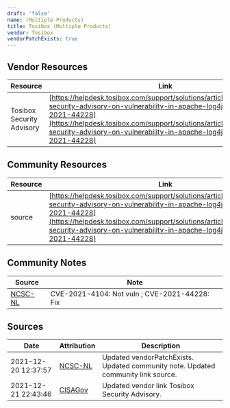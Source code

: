 ```yaml
---
draft: 'false'
name: (Multiple Products)
title: Tosibox (Multiple Products)
vendor: Tosibox
vendorPatchExists: true
---
```


## Vendor Resources
| Resource | Link |
| --- | --- |
| Tosibox Security Advisory | [https://helpdesk.tosibox.com/support/solutions/articles/2100050946-security-advisory-on-vulnerability-in-apache-log4j-library-cve-2021-44228](https://helpdesk.tosibox.com/support/solutions/articles/2100050946-security-advisory-on-vulnerability-in-apache-log4j-library-cve-2021-44228) |

## Community Resources
| Resource | Link |
| --- | --- |
| source | [https://helpdesk.tosibox.com/support/solutions/articles/2100050946-security-advisory-on-vulnerability-in-apache-log4j-library-cve-2021-44228](https://helpdesk.tosibox.com/support/solutions/articles/2100050946-security-advisory-on-vulnerability-in-apache-log4j-library-cve-2021-44228) |

## Community Notes
| Source | Note |
| --- | --- |
| [NCSC-NL](https://github.com/NCSC-NL/log4shell/blob/main/software/README.md) | CVE-2021-4104: Not vuln ; CVE-2021-44228: Fix </ul> |

## Sources
| Date | Attribution | Description |
| --- | --- | --- |
| 2021-12-20 12:37:57 | [NCSC-NL](https://github.com/NCSC-NL/log4shell/blob/main/software/README.md) | Updated vendorPatchExists. Updated community note. Updated community link source.  |
| 2021-12-21 22:43:46 | [CISAGov](https://raw.githubusercontent.com/cisagov/log4j-affected-db/develop/README.md) | Updated vendor link Tosibox Security Advisory.  |
